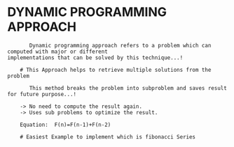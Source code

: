 # DYNAMIC PROGRAMMING APPROACH 
 
           Dynamic programming approach refers to a problem which can computed with major or different
    implementations that can be solved by this technique...!

        # This Approach helps to retrieve multiple solutions from the problem 

           This method breaks the problem into subproblem and saves result for future purpose...!

        -> No need to compute the result again.
        -> Uses sub problems to optimize the result.

        Equation:  F(n)=F(n-1)+F(n-2) 

        # Easiest Example to implement which is fibonacci Series 